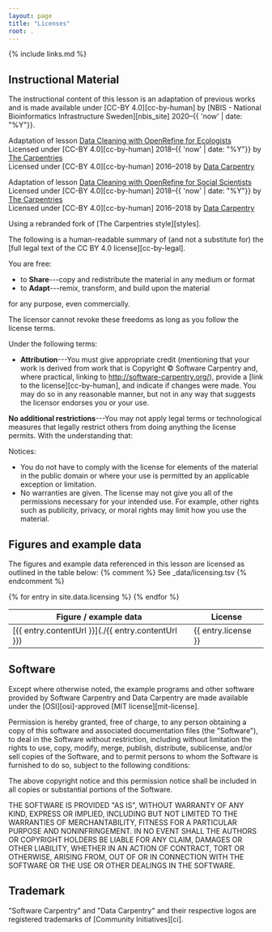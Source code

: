 ```yaml
---
layout: page
title: "Licenses"
root: .
---
```

{% include links.md %}
## Instructional Material
The instructional content of this lesson is an adaptation of previous works and is made available under [CC-BY 4.0][cc-by-human] 
by [NBIS - National Bioinformatics Infrastructure Sweden][nbis_site] 2020–{{ 'now' | date: "%Y"}}.

Adaptation of lesson [Data Cleaning with OpenRefine for Ecologists](https://datacarpentry.org/OpenRefine-ecology-lesson/)<br>
Licensed under [CC-BY 4.0][cc-by-human] 2018–{{ 'now' | date: "%Y"}}
by <a href="{{ site.carpentries_site }}">The Carpentries</a><br>
Licensed under [CC-BY 4.0][cc-by-human] 2016–2018
by <a href="{{ site.dc_site }}">Data Carpentry</a>

Adaptation of lesson [Data Cleaning with OpenRefine for Social Scientists](https://datacarpentry.org/openrefine-socialsci/)<br>
Licensed under [CC-BY 4.0][cc-by-human] 2018–{{ 'now' | date: "%Y"}}
by <a href="{{ site.carpentries_site }}">The Carpentries</a><br>
Licensed under [CC-BY 4.0][cc-by-human] 2016–2018
by <a href="{{ site.dc_site }}">Data Carpentry</a>

Using a rebranded fork of [The Carpentries style][styles].

The following is a human-readable summary of
(and not a substitute for) the [full legal text of the CC BY 4.0
license][cc-by-legal].

You are free:

* to **Share**---copy and redistribute the material in any medium or format
* to **Adapt**---remix, transform, and build upon the material

for any purpose, even commercially.

The licensor cannot revoke these freedoms as long as you follow the
license terms.

Under the following terms:

* **Attribution**---You must give appropriate credit (mentioning that
  your work is derived from work that is Copyright © Software
  Carpentry and, where practical, linking to
  http://software-carpentry.org/), provide a [link to the
  license][cc-by-human], and indicate if changes were made. You may do
  so in any reasonable manner, but not in any way that suggests the
  licensor endorses you or your use.

**No additional restrictions**---You may not apply legal terms or
technological measures that legally restrict others from doing
anything the license permits.  With the understanding that:

Notices:

* You do not have to comply with the license for elements of the
  material in the public domain or where your use is permitted by an
  applicable exception or limitation.
* No warranties are given. The license may not give you all of the
  permissions necessary for your intended use. For example, other
  rights such as publicity, privacy, or moral rights may limit how you
  use the material.

## Figures and example data
The figures and example data referenced in this lesson are licensed as outlined in the table below:
{% comment %} See _data/licensing.tsv {% endcomment %}

<table>
<thead>
  <th>Figure / example data</th>
  <th>License</th>
</thead>
<tbody>
{% for entry in site.data.licensing %}
<tr>
  <td markdown="1">
  [{{ entry.contentUrl }}](./{{ entry.contentUrl }})
  </td>
  <td>{{  entry.license }}</td>
</tr>
{% endfor %}
</tbody>
</table>

## Software

Except where otherwise noted, the example programs and other software
provided by Software Carpentry and Data Carpentry are made available under the
[OSI][osi]-approved
[MIT license][mit-license].

Permission is hereby granted, free of charge, to any person obtaining
a copy of this software and associated documentation files (the
"Software"), to deal in the Software without restriction, including
without limitation the rights to use, copy, modify, merge, publish,
distribute, sublicense, and/or sell copies of the Software, and to
permit persons to whom the Software is furnished to do so, subject to
the following conditions:

The above copyright notice and this permission notice shall be
included in all copies or substantial portions of the Software.

THE SOFTWARE IS PROVIDED "AS IS", WITHOUT WARRANTY OF ANY KIND,
EXPRESS OR IMPLIED, INCLUDING BUT NOT LIMITED TO THE WARRANTIES OF
MERCHANTABILITY, FITNESS FOR A PARTICULAR PURPOSE AND
NONINFRINGEMENT. IN NO EVENT SHALL THE AUTHORS OR COPYRIGHT HOLDERS BE
LIABLE FOR ANY CLAIM, DAMAGES OR OTHER LIABILITY, WHETHER IN AN ACTION
OF CONTRACT, TORT OR OTHERWISE, ARISING FROM, OUT OF OR IN CONNECTION
WITH THE SOFTWARE OR THE USE OR OTHER DEALINGS IN THE SOFTWARE.

## Trademark

"Software Carpentry" and "Data Carpentry" and their respective logos
are registered trademarks of [Community Initiatives][ci].
